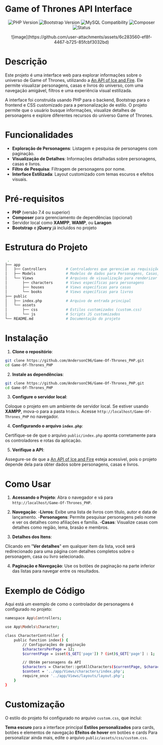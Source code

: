 # Game of Thrones API Interface
 
<p align="center">
  <img src="https://img.shields.io/badge/PHP-7.4%2B-blue" alt="PHP Version">
  <img src="https://img.shields.io/badge/Bootstrap-5.3.3-blueviolet" alt="Bootstrap Version">
  <img src="https://img.shields.io/badge/MySQL-Compatible-orange" alt="MySQL Compatibility">
  <img src="https://img.shields.io/badge/Composer-Compatible-brown" alt="Composer">
  <img src="https://img.shields.io/badge/Status-Em%20Desenvolvimento-green" alt="Status">
</p>

<p align="center">
![image](https://github.com/user-attachments/assets/6c283560-ef8f-4467-b725-85fcbf3032bd)
</p>

# Descrição

Este projeto é uma interface web para explorar informações sobre o universo de Game of Thrones, utilizando a [An API of Ice and Fire](https://anapioficeandfire.com/). Ele permite visualizar personagens, casas e livros do universo, com uma navegação amigável, filtros e uma experiência visual estilizada.

A interface foi construída usando PHP para o backend, Bootstrap para o frontend e CSS customizado para a personalização de estilo. O projeto permite que o usuário busque informações, visualize detalhes de personagens e explore diferentes recursos do universo Game of Thrones.

# Funcionalidades

- **Exploração de Personagens**: Listagem e pesquisa de personagens com paginação.
- **Visualização de Detalhes**: Informações detalhadas sobre personagens, casas e livros.
- **Filtro de Pesquisa**: Filtragem de personagens por nome.
- **Interface Estilizada**: Layout customizado com temas escuros e efeitos visuais.

# Pré-requisitos

- **PHP** (versão 7.4 ou superior)
- **Composer** para gerenciamento de dependências (opcional)
- Servidor local como **XAMPP**, **WAMP**, ou **Laragon**
- **Bootstrap** e **jQuery** já incluídos no projeto

# Estrutura do Projeto

```bash
 .
├── app
│   ├── Controllers         # Controladores que gerenciam as requisições
│   ├── Models              # Modelos de dados para Personagens, Casas, e Livros
│   └── Views               # Arquivos de visualização para renderizar as páginas
│       ├── characters      # Views específicas para personagens
│       ├── houses          # Views específicas para casas
│       └── books           # Views específicas para livros
├── public
│   ├── index.php           # Arquivo de entrada principal
│   └── assets
│       ├── css             # Estilos customizados (custom.css)
│       └── js              # Scripts JS customizados
└── README.md               # Documentação do projeto
```

# Instalação

1. **Clone o repositório**:

```bash
git clone https://github.com/AndersonC96/Game-Of-Thrones_PHP.git
cd Game-Of-Thrones_PHP
```

2. **Instale as dependências**:

```bash
git clone https://github.com/AndersonC96/Game-Of-Thrones_PHP.git
cd Game-Of-Thrones_PHP
```

3. **Configure o servidor local**:

Coloque o projeto em um ambiente de servidor local. Se estiver usando **XAMPP**, mova-o para a pasta `htdocs`. Acesse `http://localhost/Game-Of-Thrones_PHP` no navegador.

4. **Configurando o arquivo `index.php`**:

Certifique-se de que o arquivo `public/index.php` aponta corretamente para os controladores e rotas da aplicação.

5. **Verifique a API**:

Assegure-se de que a [An API of Ice and Fire](https://anapioficeandfire.com/) esteja acessível, pois o projeto depende dela para obter dados sobre personagens, casas e livros.

# Como Usar

1. **Acessando o Projeto**:
Abra o navegador e vá para `http://localhost/Game-Of-Thrones_PHP`.

2. **Navegação**:
-**Livros**: Exibe uma lista de livros com título, autor e data de lançamento.
-**Personagens**: Permite pesquisar personagens pelo nome e ver os detalhes como afiliações e família.
-**Casas**: Visualize casas com detalhes como região, lema, brasão e membros.

3. **Detalhes dos Itens**:

Clicando em "**Ver detalhes**" em qualquer item da lista, você será redirecionado para uma página com detalhes completos sobre o personagem, casa ou livro selecionado.

4. **Paginação e Navegação**:
Use os botões de paginação na parte inferior das listas para navegar entre os resultados.

# Exemplo de Código

Aqui está um exemplo de como o controlador de personagens é configurado no projeto:

```bash
namespace App\Controllers;

use App\Models\Character;

class CharacterController {
    public function index() {
        // Configurações de paginação
        $charactersPerPage = 12;
        $currentPage = isset($_GET['page']) ? (int)$_GET['page'] : 1;

        // Obtém personagens da API
        $characters = Character::getAllCharacters($currentPage, $charactersPerPage);
        $content = '../app/Views/characters/index.php';
        require_once '../app/Views/layouts/layout.php';
    }
}
```

# Customização

O estilo do projeto foi configurado no arquivo `custom.css`, que inclui:

**Tema escuro** para a interface principal
**Estilos personalizados** para cards, botões e elementos de navegação
**Efeitos de hover** em botões e cards
Para personalizar ainda mais, edite o arquivo `public/assets/css/custom.css`.
